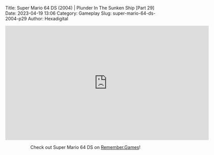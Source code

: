 Title: Super Mario 64 DS (2004) | Plunder In The Sunken Ship [Part 29]
Date: 2023-04-19 13:06
Category: Gameplay
Slug: super-mario-64-ds-2004-p29
Author: Hexadigital

<center><iframe src="https://www.youtube.com/embed/ofgA2-0We4A?feature=oembed" allow="accelerometer; autoplay; encrypted-media; gyroscope; picture-in-picture" width="640" height="360" frameborder="0"></iframe>

Check out Super Mario 64 DS on [Remember.Games](https://remember.games/game/2250/super-mario-64-ds/)!</center>